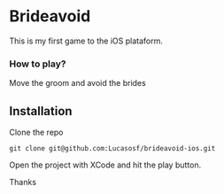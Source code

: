 # Brideavoid #

This is my first game to the iOS plataform.

### How to play? ###

Move the groom and avoid the brides

## Installation

Clone the repo

```
git clone git@github.com:Lucasosf/brideavoid-ios.git
```

Open the project with XCode and hit the play button.

Thanks
